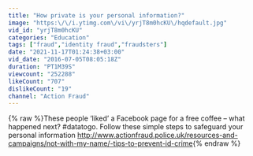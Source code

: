 ```yaml
---
title: "How private is your personal information?"
image: "https:\/\/i.ytimg.com\/vi\/yrjT8m0hcKU\/hqdefault.jpg"
vid_id: "yrjT8m0hcKU"
categories: "Education"
tags: ["fraud","identity fraud","fraudsters"]
date: "2021-11-17T01:24:38+03:00"
vid_date: "2016-07-05T08:05:18Z"
duration: "PT1M39S"
viewcount: "252288"
likeCount: "707"
dislikeCount: "19"
channel: "Action Fraud"
---
```

{% raw %}These people ‘liked’ a Facebook page for a free coffee – what happened next? #datatogo. Follow these simple steps to safeguard your personal information <a rel="nofollow" target="blank" href="http://www.actionfraud.police.uk/resources-and-campaigns/not-with-my-name/-tips-to-prevent-id-crime">http://www.actionfraud.police.uk/resources-and-campaigns/not-with-my-name/-tips-to-prevent-id-crime</a>{% endraw %}
